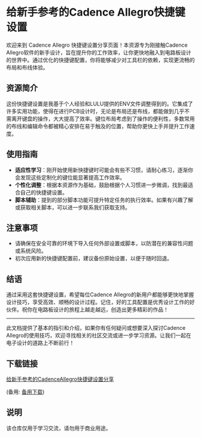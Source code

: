 # 给新手参考的Cadence Allegro快捷键设置

欢迎来到 Cadence Allegro 快捷键设置分享页面！本资源专为刚接触Cadence Allegro软件的新手设计，旨在提升你的工作效率，让你更快地融入到电路板设计的世界中。通过优化的快捷键配置，你将能够减少对工具栏的依赖，实现更流畅的布局和布线体验。

## 资源简介

这份快捷键设置是我基于个人经验和LULU提供的ENV文件调整得到的。它集成了许多实用功能，使得在进行PCB设计时，无论是布局还是布线，都能做到几乎不需离开键盘的操作，大大提高了效率。键位布局考虑到了操作的便利性，多数常用的布线和编辑命令都被精心安排在易于触及的位置，帮助你更快上手并提升工作速度。

## 使用指南

- **适应性学习**：刚开始使用新快捷键时可能会有些不习惯，请耐心练习，逐渐你会发现这些定制化的键位能显著提高工作效率。
- **个性化调整**：根据本资源作为基础，鼓励根据个人习惯进一步微调，找到最适合自己的快捷键设置。
- **脚本辅助**：提到的部分脚本功能可提升特定任务的执行效率。如果有兴趣了解或获取相关脚本，可以进一步联系我们获取支持。

## 注意事项

- 请确保在安全可靠的环境下导入任何外部设置或脚本，以防潜在的兼容性问题或系统风险。
- 初次应用新的快捷键配置前，建议备份原始设置，以便于随时回退。

## 结语

通过采用这套快捷键设置，希望每位Cadence Allegro的新用户都能够更快地掌握设计技巧，享受高效、顺畅的设计过程。记住，好的工具配置是优秀设计工作的好伙伴。祝你在电路板设计的旅程上越走越远，创造出更多精彩的作品！

---

此文档提供了基本的指引和介绍，如果你有任何疑问或想要深入探讨Cadence Allegro的使用技巧，欢迎寻找相关的社区交流或进一步学习资源。让我们一起在电子设计的道路上不断前行！

## 下载链接
[给新手参考的CadenceAllegro快捷键设置分享](https://pan.quark.cn/s/20e2cfa53b46) 

(备用: [备用下载](https://pan.baidu.com/s/1PvOHelJNi-UuH3K9kMM5jA?pwd=1234))

## 说明

该仓库仅用于学习交流，请勿用于商业用途。
